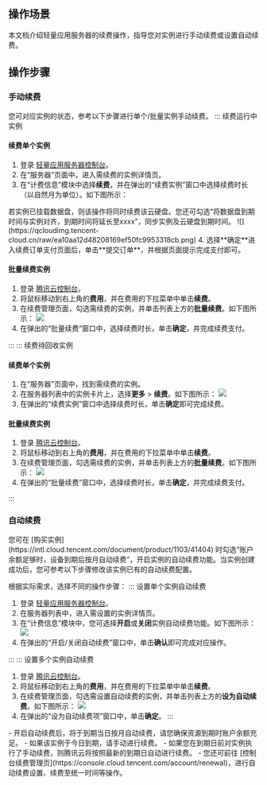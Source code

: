 ## 操作场景
本文档介绍轻量应用服务器的续费操作，指导您对实例进行手动续费或设置自动续费。



## 操作步骤
### 手动续费

您可对应实例的状态，参考以下步骤进行单个/批量实例手动续费。
<dx-tabs>
::: 续费运行中实例 [](id:running)

#### 续费单个实例

1. 登录 [轻量应用服务器控制台](https://console.cloud.tencent.com/lighthouse/instance/index)。
2. 在“服务器”页面中，进入需续费的实例详情页。
3. 在“计费信息”模块中选择**续费**，并在弹出的“续费实例”窗口中选择续费时长（以自然月为单位）。如下图所示：
<dx-alert infotype="explain" title="">
若实例已挂载数据盘，则该操作将同时续费该云硬盘。您还可勾选“将数据盘到期时间与实例对齐，到期时间将延长至xxxx”，同步实例及云硬盘到期时间。
</dx-alert>
![](https://qcloudimg.tencent-cloud.cn/raw/ea10aa12d48208169ef50fc9953318cb.png)
4. 选择**确定**进入续费订单支付页面后，单击**提交订单**，并根据页面提示完成支付即可。


#### 批量续费实例
1. 登录 [腾讯云控制台](https://console.cloud.tencent.com/)。
2. 将鼠标移动到右上角的**费用**，并在费用的下拉菜单中单击**续费**。
3. 在续费管理页面，勾选需续费的实例，并单击列表上方的**批量续费**。如下图所示：
![](https://qcloudimg.tencent-cloud.cn/raw/cfd65f92e6a20885d021f3a9feb7e434.png)
4. 在弹出的“批量续费”窗口中，选择续费时长，单击**确定**，并完成续费支付。

:::
::: 续费待回收实例 [](id:recycled)

#### 续费单个实例
1. 在“服务器”页面中，找到需续费的实例。
2. 在服务器列表中的实例卡片上，选择**更多** > **续费**。如下图所示：
![](https://qcloudimg.tencent-cloud.cn/raw/aaf8b3f5c689209f05ace722158736fe.png)
3. 在弹出的“续费实例”窗口中选择续费时长，单击**确定**即可完成续费。


#### 批量续费实例
1. 登录 [腾讯云控制台](https://console.cloud.tencent.com/)。
2. 将鼠标移动到右上角的**费用**，并在费用的下拉菜单中单击**续费**。
3. 在续费管理页面，勾选需续费的实例，并单击列表上方的**批量续费**。如下图所示：
![](https://qcloudimg.tencent-cloud.cn/raw/cfd65f92e6a20885d021f3a9feb7e434.png)
4. 在弹出的“批量续费”窗口中，选择续费时长，单击**确定**，并完成续费支付。


:::
</dx-tabs>



### 自动续费

<dx-alert infotype="explain" title="">
您可在 [购买实例](https://intl.cloud.tencent.com/document/product/1103/41404) 时勾选“账户余额足够时，设备到期后按月自动续费”，开启实例的自动续费功能。当实例创建成功后，您可参考以下步骤修改该实例已有的自动续费配置。
</dx-alert>




根据实际需求，选择不同的操作步骤： 
<dx-tabs>
::: 设置单个实例自动续费
1. 登录 [轻量应用服务器控制台](https://console.cloud.tencent.com/lighthouse/instance/index)。
2. 在服务器列表中，进入需设置的实例详情页。
3.  在“计费信息”模块中，您可选择**开启**或**关闭**实例自动续费功能。如下图所示：
![](https://qcloudimg.tencent-cloud.cn/raw/72be090b1890ea787c370c7a171ab583.png)
4. 在弹出的“开启/关闭自动续费”窗口中，单击**确认**即可完成对应操作。

:::
::: 设置多个实例自动续费
1. 登录 [腾讯云控制台](https://console.cloud.tencent.com/)。
2. 将鼠标移动到右上角的**费用**，并在费用的下拉菜单中单击**续费**。
3. 在续费管理页面，勾选需设置自动续费的实例，并单击列表上方的**设为自动续费**。如下图所示：
![](https://qcloudimg.tencent-cloud.cn/raw/6bbdd646b3a952e40d6df93571a98b03.png)
4. 在弹出的“设为自动续费项”窗口中，单击**确定**。
:::
</dx-tabs>


<dx-alert infotype="notice" title="">
- 开启自动续费后，将于到期当日按月自动续费，请您确保资源到期时账户余额充足。
- 如果该实例于今日到期，请手动进行续费。</li>
- 如果您在到期日前对实例执行了手动续费，则腾讯云将按照最新的到期日自动进行续费。
- 您还可前往 [控制台续费管理页](https://console.cloud.tencent.com/account/renewal)，进行自动续费设置、续费至统一时间等操作。

</dx-alert>

